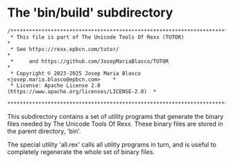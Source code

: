 # The 'bin/build' subdirectory

```
/******************************************************************************
 * This file is part of The Unicode Tools Of Rexx (TUTOR)                     *
 * See https://rexx.epbcn.com/tutor/                                          *
 *     and https://github.com/JosepMariaBlasco/TUTOR                          *
 * Copyright © 2023-2025 Josep Maria Blasco <josep.maria.blasco@epbcn.com>    *
 * License: Apache License 2.0 (https://www.apache.org/licenses/LICENSE-2.0)  *
 ******************************************************************************/
```

This subdirectory contains a set of utility programs that generate the binary files
needed by The Unicode Tools Of Rexx. These binary files are stored in the parent
directory, 'bin'.

The special utility 'all.rex' calls all utility programs in turn, and is useful
to completely regenerate the whole set of binary files.
